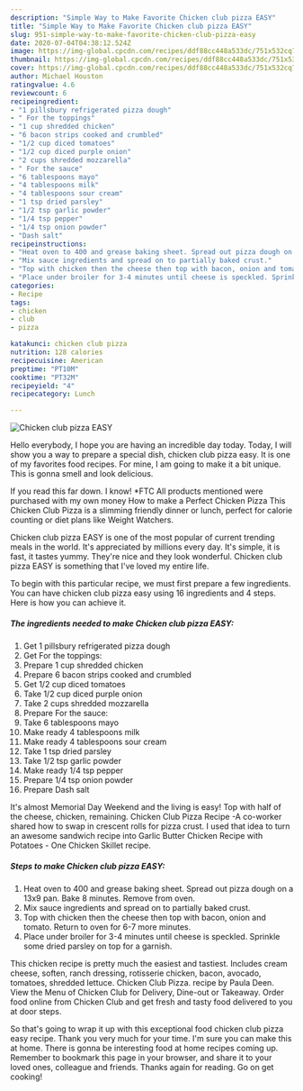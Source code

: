 ```yaml
---
description: "Simple Way to Make Favorite Chicken club pizza EASY"
title: "Simple Way to Make Favorite Chicken club pizza EASY"
slug: 951-simple-way-to-make-favorite-chicken-club-pizza-easy
date: 2020-07-04T04:38:12.524Z
image: https://img-global.cpcdn.com/recipes/ddf88cc448a533dc/751x532cq70/chicken-club-pizza-easy-recipe-main-photo.jpg
thumbnail: https://img-global.cpcdn.com/recipes/ddf88cc448a533dc/751x532cq70/chicken-club-pizza-easy-recipe-main-photo.jpg
cover: https://img-global.cpcdn.com/recipes/ddf88cc448a533dc/751x532cq70/chicken-club-pizza-easy-recipe-main-photo.jpg
author: Michael Houston
ratingvalue: 4.6
reviewcount: 6
recipeingredient:
- "1 pillsbury refrigerated pizza dough"
- " For the toppings"
- "1 cup shredded chicken"
- "6 bacon strips cooked and crumbled"
- "1/2 cup diced tomatoes"
- "1/2 cup diced purple onion"
- "2 cups shredded mozzarella"
- " For the sauce"
- "6 tablespoons mayo"
- "4 tablespoons milk"
- "4 tablespoons sour cream"
- "1 tsp dried parsley"
- "1/2 tsp garlic powder"
- "1/4 tsp pepper"
- "1/4 tsp onion powder"
- "Dash salt"
recipeinstructions:
- "Heat oven to 400 and grease baking sheet. Spread out pizza dough on a 13x9 pan. Bake 8 minutes. Remove from oven."
- "Mix sauce ingredients and spread on to partially baked crust."
- "Top with chicken then the cheese then top with bacon, onion and tomato. Return to oven for 6-7 more minutes."
- "Place under broiler for 3-4 minutes until cheese is speckled. Sprinkle some dried parsley on top for a garnish."
categories:
- Recipe
tags:
- chicken
- club
- pizza

katakunci: chicken club pizza 
nutrition: 128 calories
recipecuisine: American
preptime: "PT10M"
cooktime: "PT32M"
recipeyield: "4"
recipecategory: Lunch

---
```



![Chicken club pizza EASY](https://img-global.cpcdn.com/recipes/ddf88cc448a533dc/751x532cq70/chicken-club-pizza-easy-recipe-main-photo.jpg)

Hello everybody, I hope you are having an incredible day today. Today, I will show you a way to prepare a special dish, chicken club pizza easy. It is one of my favorites food recipes. For mine, I am going to make it a bit unique. This is gonna smell and look delicious.

If you read this far down. I know! *FTC All products mentioned were purchased with my own money How to make a Perfect Chicken Pizza This Chicken Club Pizza is a slimming friendly dinner or lunch, perfect for calorie counting or diet plans like Weight Watchers.

Chicken club pizza EASY is one of the most popular of current trending meals in the world. It's appreciated by millions every day. It's simple, it is fast, it tastes yummy. They're nice and they look wonderful. Chicken club pizza EASY is something that I've loved my entire life.


To begin with this particular recipe, we must first prepare a few ingredients. You can have chicken club pizza easy using 16 ingredients and 4 steps. Here is how you can achieve it.

<!--inarticleads1-->

##### The ingredients needed to make Chicken club pizza EASY:

1. Get 1 pillsbury refrigerated pizza dough
1. Get  For the toppings:
1. Prepare 1 cup shredded chicken
1. Prepare 6 bacon strips cooked and crumbled
1. Get 1/2 cup diced tomatoes
1. Take 1/2 cup diced purple onion
1. Take 2 cups shredded mozzarella
1. Prepare  For the sauce:
1. Take 6 tablespoons mayo
1. Make ready 4 tablespoons milk
1. Make ready 4 tablespoons sour cream
1. Take 1 tsp dried parsley
1. Take 1/2 tsp garlic powder
1. Make ready 1/4 tsp pepper
1. Prepare 1/4 tsp onion powder
1. Prepare Dash salt


It&#39;s almost Memorial Day Weekend and the living is easy! Top with half of the cheese, chicken, remaining. Chicken Club Pizza Recipe -A co-worker shared how to swap in crescent rolls for pizza crust. I used that idea to turn an awesome sandwich recipe into Garlic Butter Chicken Recipe with Potatoes - One Chicken Skillet recipe. 

<!--inarticleads2-->

##### Steps to make Chicken club pizza EASY:

1. Heat oven to 400 and grease baking sheet. Spread out pizza dough on a 13x9 pan. Bake 8 minutes. Remove from oven.
1. Mix sauce ingredients and spread on to partially baked crust.
1. Top with chicken then the cheese then top with bacon, onion and tomato. Return to oven for 6-7 more minutes.
1. Place under broiler for 3-4 minutes until cheese is speckled. Sprinkle some dried parsley on top for a garnish.


This chicken recipe is pretty much the easiest and tastiest. Includes cream cheese, soften, ranch dressing, rotisserie chicken, bacon, avocado, tomatoes, shredded lettuce. Chicken Club Pizza. recipe by Paula Deen. View the Menu of Chicken Club for Delivery, Dine-out or Takeaway. Order food online from Chicken Club and get fresh and tasty food delivered to you at door steps. 

So that's going to wrap it up with this exceptional food chicken club pizza easy recipe. Thank you very much for your time. I'm sure you can make this at home. There is gonna be interesting food at home recipes coming up. Remember to bookmark this page in your browser, and share it to your loved ones, colleague and friends. Thanks again for reading. Go on get cooking!
